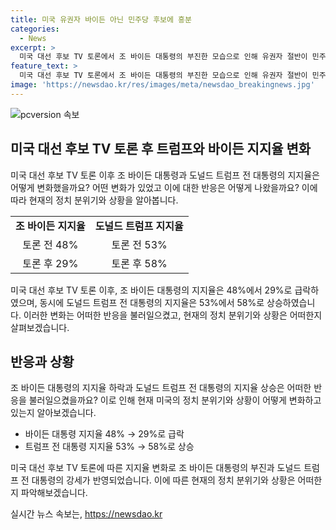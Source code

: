 ```yaml
---
title: 미국 유권자 바이든 아닌 민주당 후보에 흥분
categories:
  - News
excerpt: >
  미국 대선 후보 TV 토론에서 조 바이든 대통령의 부진한 모습으로 인해 유권자 절반이 민주당이 다른 후보를 내세워야 한다고 생각하며, 바이든에 대한 지지도 하락. 반면, 공화당 후보로 트럼프에 대한 지지도는 44%로 가장 높음. 또한 바이든의 재선 성공 가능성 하락과 트럼프 지지도 상승으로 현지 베팅 사이트 예측도 변화. 관련하여 민주당 내부에서 후보 교체론까지 나와 현재 상황을 볼 수 있다.
feature_text: >
  미국 대선 후보 TV 토론에서 조 바이든 대통령의 부진한 모습으로 인해 유권자 절반이 민주당이 다른 후보를 내세워야 한다고 생각하며, 바이든에 대한 지지도 하락. 반면, 공화당 후보로 트럼프에 대한 지지도는 44%로 가장 높음. 또한 바이든의 재선 성공 가능성 하락과 트럼프 지지도 상승으로 현지 베팅 사이트 예측도 변화. 관련하여 민주당 내부에서 후보 교체론까지 나와 현재 상황을 볼 수 있다.
image: 'https://newsdao.kr/res/images/meta/newsdao_breakingnews.jpg'
---
```


<p><img src="https://newsdao.kr/res/images/meta/newsdao_breakingnews.jpg" alt="pcversion 속보" /></p>

<h2 data-ke-size="size26">미국 대선 후보 TV 토론 후 트럼프와 바이든 지지율 변화</h2>

<p data-ke-size="size16">미국 대선 후보 TV 토론 이후 조 바이든 대통령과 도널드 트럼프 전 대통령의 지지율은 어떻게 변화했을까요? 어떤 변화가 있었고 이에 대한 반응은 어떻게 나왔을까요? 이에 따라 현재의 정치 분위기와 상황을 알아봅니다.</p>

<table>
    <tr>
        <td style="text-align: center; height: 17px;"><b>조 바이든 지지율</b></td>
        <td style="text-align: center; height: 17px;"><b>도널드 트럼프 지지율</b></td>
    </tr>
    <tr>
        <td style="text-align: center; height: 17px;">토론 전 48%</td>
        <td style="text-align: center; height: 17px;">토론 전 53%</td>
    </tr>
    <tr>
        <td style="text-align: center; height: 17px;">토론 후 29%</td>
        <td style="text-align: center; height: 17px;">토론 후 58%</td>
    </tr>
</table>

<p data-ke-size="size16">미국 대선 후보 TV 토론 이후, 조 바이든 대통령의 지지율은 48%에서 29%로 급락하였으며, 동시에 도널드 트럼프 전 대통령의 지지율은 53%에서 58%로 상승하였습니다. 이러한 변화는 어떠한 반응을 불러일으켰고, 현재의 정치 분위기와 상황은 어떠한지 살펴보겠습니다.</p>

<h2 data-ke-size="size26">반응과 상황</h2>

<p data-ke-size="size16">조 바이든 대통령의 지지율 하락과 도널드 트럼프 전 대통령의 지지율 상승은 어떠한 반응을 불러일으켰을까요? 이로 인해 현재 미국의 정치 분위기와 상황이 어떻게 변화하고 있는지 알아보겠습니다.</p>

<ul>
    <li>바이든 대통령 지지율 48% → 29%로 급락</li>
    <li>트럼프 전 대통령 지지율 53% → 58%로 상승</li>
</ul>

<p data-ke-size="size16">미국 대선 후보 TV 토론에 따른 지지율 변화로 조 바이든 대통령의 부진과 도널드 트럼프 전 대통령의 강세가 반영되었습니다. 이에 따른 현재의 정치 분위기와 상황은 어떠한지 파악해보겠습니다.</p>
실시간 뉴스 속보는, <a href="https://newsdao.kr" rel="dofollow">https://newsdao.kr</a>


